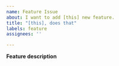 ```yaml
---
name: Feature Issue
about: I want to add [this] new feature.
title: "[this], does that"
labels: feature
assignees: ''

---
```


**Feature description**
